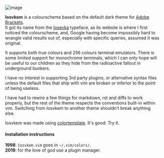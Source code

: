 ![image](https://i.imgur.com/tZNCzzB.png)

**Iosvkem** is a colourscheme based on the default dark theme for [Adobe Brackets](https://github.com/adobe/brackets).  
It got its name from the [Iosevka](https://be5invis.github.io/Iosevka/) 
typeface, as its website is where I first noticed the colourscheme, and, Google
having become impossibly hard to wrangle valid results out of, especially with
specific queries, assumed it was original.

It supports both true colours and 256 colours terminal emulators. There is 
some limited support for monochrome terminals, which I can only hope will be 
useful to our children as they hide from the radioactive fallout in underground
bunkers.

I have no interest in supporting 3rd party plugins, or alternative syntax files
unless the default files that ship with vim are broken or inferior to the point
of being useless.

I have had to rewire a few things for markdown, rst and diffs to work properly,
but the rest of the theme respects the conventions built-in within vim. 
Switching from Iosvkem to another theme shouldn't break anything else.


Iosvkem was made using [colortemplate](https://github.com/lifepillar/vim-colortemplate).
It's good. Try it.

#### Installation instructions

**1998**: `Iosvkem.vim` goes in `~/.vim/colors/`.  
**2019**: for the love of god use a plugin manager. 
